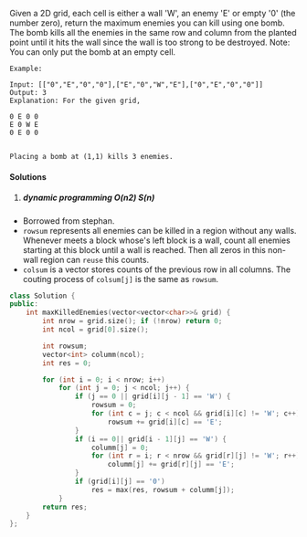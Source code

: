 Given a 2D grid, each cell is either a wall 'W', an enemy 'E' or empty '0' (the number zero), return the maximum enemies you can kill using one bomb.
The bomb kills all the enemies in the same row and column from the planted point until it hits the wall since the wall is too strong to be destroyed.
Note: You can only put the bomb at an empty cell.

```
Example:

Input: [["0","E","0","0"],["E","0","W","E"],["0","E","0","0"]]
Output: 3 
Explanation: For the given grid,

0 E 0 0 
E 0 W E 
0 E 0 0


Placing a bomb at (1,1) kills 3 enemies.
```

#### Solutions


1. ##### dynamic programming O(n2) S(n)

- Borrowed from stephan.
- `rowsum` represents all enemies can be killed in a region without any walls. Whenever meets a block whose's left block is a wall, count all enemies starting at this block until a wall is reached. Then all zeros in this non-wall region can `reuse` this counts.
- `colsum` is a vector stores counts of the previous row in all columns. The couting process of `colsum[j]` is the same as `rowsum`.

```cpp
class Solution {
public:
    int maxKilledEnemies(vector<vector<char>>& grid) {
        int nrow = grid.size(); if (!nrow) return 0;
        int ncol = grid[0].size();

        int rowsum;
        vector<int> columm(ncol);
        int res = 0;

        for (int i = 0; i < nrow; i++)
            for (int j = 0; j < ncol; j++) {
                if (j == 0 || grid[i][j - 1] == 'W') {
                    rowsum = 0;
                    for (int c = j; c < ncol && grid[i][c] != 'W'; c++)
                        rowsum += grid[i][c] == 'E';
                }
                if (i == 0|| grid[i - 1][j] == 'W') {
                    columm[j] = 0;
                    for (int r = i; r < nrow && grid[r][j] != 'W'; r++)
                        columm[j] += grid[r][j] == 'E';
                }
                if (grid[i][j] == '0')
                    res = max(res, rowsum + columm[j]);
            }
        return res;
    }
};
```


